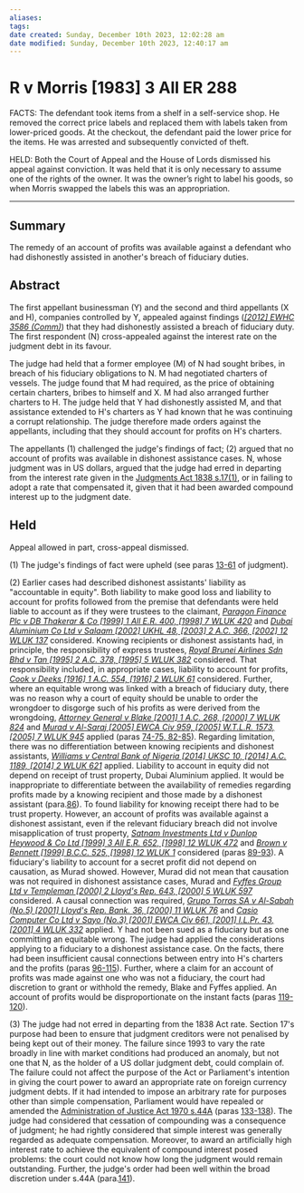 ```yaml
---
aliases: 
tags: 
date created: Sunday, December 10th 2023, 12:02:28 am
date modified: Sunday, December 10th 2023, 12:40:17 am
---
```


# R v Morris [1983] 3 All ER 288

FACTS: The defendant took items from a shelf in a self-service shop. He removed the correct price labels and replaced them with labels taken from lower-priced goods. At the checkout, the defendant paid the lower price for the items. He was arrested and subsequently convicted of theft.

HELD: Both the Court of Appeal and the House of Lords dismissed his appeal against conviction. It was held that it is only necessary to assume one of the rights of the owner. It was the owner’s right to label his goods, so when Morris swapped the labels this was an appropriation.

---

## Summary

The remedy of an account of profits was available against a defendant who had dishonestly assisted in another's breach of fiduciary duties.

## Abstract

The first appellant businessman (Y) and the second and third appellants (X and H), companies controlled by Y, appealed against findings (_[[2012] EWHC 3586 (Comm)](https://uk.westlaw.com/Document/I62ECF7F048AF11E29B75F82715DC72CB/View/FullText.html?originationContext=document&transitionType=DocumentItem&ppcid=5342b5380bbc423c892b07b792732c02&contextData=(sc.Default))_) that they had dishonestly assisted a breach of fiduciary duty. The first respondent (N) cross-appealed against the interest rate on the judgment debt in its favour.

The judge had held that a former employee (M) of N had sought bribes, in breach of his fiduciary obligations to N. M had negotiated charters of vessels. The judge found that M had required, as the price of obtaining certain charters, bribes to himself and X. M had also arranged further charters to H. The judge held that Y had dishonestly assisted M, and that assistance extended to H's charters as Y had known that he was continuing a corrupt relationship. The judge therefore made orders against the appellants, including that they should account for profits on H's charters.

The appellants (1) challenged the judge's findings of fact; (2) argued that no account of profits was available in dishonest assistance cases. N, whose judgment was in US dollars, argued that the judge had erred in departing from the interest rate given in the [Judgments Act 1838 s.17(1)](https://uk.westlaw.com/Document/IF9513270E44711DA8D70A0E70A78ED65/View/FullText.html?originationContext=document&transitionType=DocumentItem&ppcid=5342b5380bbc423c892b07b792732c02&contextData=(sc.Default)), or in failing to adopt a rate that compensated it, given that it had been awarded compound interest up to the judgment date.

## Held

Appeal allowed in part, cross-appeal dismissed.

(1) The judge's findings of fact were upheld (see paras [13-61](javascript:void(0); "View judgment paragraphs") of judgment).

(2) Earlier cases had described dishonest assistants' liability as "accountable in equity". Both liability to make good loss and liability to account for profits followed from the premise that defendants were held liable to account as if they were trustees to the claimant, _[Paragon Finance Plc v DB Thakerar & Co [1999] 1 All E.R. 400, [1998] 7 WLUK 420](https://uk.westlaw.com/Document/I7F9E5220E43611DA8FC2A0F0355337E9/View/FullText.html?originationContext=document&transitionType=DocumentItem&ppcid=5342b5380bbc423c892b07b792732c02&contextData=(sc.Default))_ and _[Dubai Aluminium Co Ltd v Salaam [2002] UKHL 48, [2003] 2 A.C. 366, [2002] 12 WLUK 137](https://uk.westlaw.com/Document/I9B82A9A0E42711DA8FC2A0F0355337E9/View/FullText.html?originationContext=document&transitionType=DocumentItem&ppcid=5342b5380bbc423c892b07b792732c02&contextData=(sc.Default))_ considered. Knowing recipients or dishonest assistants had, in principle, the responsibility of express trustees, _[Royal Brunei Airlines Sdn Bhd v Tan [1995] 2 A.C. 378, [1995] 5 WLUK 382](https://uk.westlaw.com/Document/I9062CDB1E42811DA8FC2A0F0355337E9/View/FullText.html?originationContext=document&transitionType=DocumentItem&ppcid=5342b5380bbc423c892b07b792732c02&contextData=(sc.Default))_ considered. That responsibility included, in appropriate cases, liability to account for profits, _[Cook v Deeks [1916] 1 A.C. 554, [1916] 2 WLUK 61](https://uk.westlaw.com/Document/I8D985880E42711DA8FC2A0F0355337E9/View/FullText.html?originationContext=document&transitionType=DocumentItem&ppcid=5342b5380bbc423c892b07b792732c02&contextData=(sc.Default))_ considered. Further, where an equitable wrong was linked with a breach of fiduciary duty, there was no reason why a court of equity should be unable to order the wrongdoer to disgorge such of his profits as were derived from the wrongdoing, _[Attorney General v Blake [2001] 1 A.C. 268, [2000] 7 WLUK 824](https://uk.westlaw.com/Document/I69119B70E42711DA8FC2A0F0355337E9/View/FullText.html?originationContext=document&transitionType=DocumentItem&ppcid=5342b5380bbc423c892b07b792732c02&contextData=(sc.Default))_ and _[Murad v Al-Saraj [2005] EWCA Civ 959, [2005] W.T.L.R. 1573, [2005] 7 WLUK 945](https://uk.westlaw.com/Document/I096CA1F0E42811DA8FC2A0F0355337E9/View/FullText.html?originationContext=document&transitionType=DocumentItem&ppcid=5342b5380bbc423c892b07b792732c02&contextData=(sc.Default))_ applied (paras [74-75, 82-85](javascript:void(0); "View judgment paragraphs")). Regarding limitation, there was no differentiation between knowing recipients and dishonest assistants, _[Williams v Central Bank of Nigeria [2014] UKSC 10, [2014] A.C. 1189, [2014] 2 WLUK 621](https://uk.westlaw.com/Document/IFF35180099CA11E38FB2A4A8BB3E9172/View/FullText.html?originationContext=document&transitionType=DocumentItem&ppcid=5342b5380bbc423c892b07b792732c02&contextData=(sc.Default))_ applied. Liability to account in equity did not depend on receipt of trust property, Dubai Aluminium applied. It would be inappropriate to differentiate between the availability of remedies regarding profits made by a knowing recipient and those made by a dishonest assistant (para.[86](javascript:void(0); "View judgment paragraphs")). To found liability for knowing receipt there had to be trust property. However, an account of profits was available against a dishonest assistant, even if the relevant fiduciary breach did not involve misapplication of trust property, _[Satnam Investments Ltd v Dunlop Heywood & Co Ltd [1999] 3 All E.R. 652, [1998] 12 WLUK 472](https://uk.westlaw.com/Document/I98113420E42811DA8FC2A0F0355337E9/View/FullText.html?originationContext=document&transitionType=DocumentItem&ppcid=5342b5380bbc423c892b07b792732c02&contextData=(sc.Default))_ and _[Brown v Bennett [1999] B.C.C. 525, [1998] 12 WLUK 1](https://uk.westlaw.com/Document/I4D5194D0E43611DA8FC2A0F0355337E9/View/FullText.html?originationContext=document&transitionType=DocumentItem&ppcid=5342b5380bbc423c892b07b792732c02&contextData=(sc.Default))_ considered (paras [89-93](javascript:void(0); "View judgment paragraphs")). A fiduciary's liability to account for a secret profit did not depend on causation, as Murad showed. However, Murad did not mean that causation was not required in dishonest assistance cases, Murad and _[Fyffes Group Ltd v Templeman [2000] 2 Lloyd's Rep. 643, [2000] 5 WLUK 597](https://uk.westlaw.com/Document/IAC30FCC0E42711DA8FC2A0F0355337E9/View/FullText.html?originationContext=document&transitionType=DocumentItem&ppcid=5342b5380bbc423c892b07b792732c02&contextData=(sc.Default))_ considered. A causal connection was required, _[Grupo Torras SA v Al-Sabah (No.5) [2001] Lloyd's Rep. Bank. 36, [2000] 11 WLUK 76](https://uk.westlaw.com/Document/IB56F2AF0E42711DA8FC2A0F0355337E9/View/FullText.html?originationContext=document&transitionType=DocumentItem&ppcid=5342b5380bbc423c892b07b792732c02&contextData=(sc.Default))_ and _[Casio Computer Co Ltd v Sayo (No.3) [2001] EWCA Civ 661, [2001] I.L.Pr. 43, [2001] 4 WLUK 332](https://uk.westlaw.com/Document/I83177120E42711DA8FC2A0F0355337E9/View/FullText.html?originationContext=document&transitionType=DocumentItem&ppcid=5342b5380bbc423c892b07b792732c02&contextData=(sc.Default))_ applied. Y had not been sued as a fiduciary but as one committing an equitable wrong. The judge had applied the considerations applying to a fiduciary to a dishonest assistance case. On the facts, there had been insufficient causal connections between entry into H's charters and the profits (paras [96-115](javascript:void(0); "View judgment paragraphs")). Further, where a claim for an account of profits was made against one who was not a fiduciary, the court had discretion to grant or withhold the remedy, Blake and Fyffes applied. An account of profits would be disproportionate on the instant facts (paras [119-120](javascript:void(0); "View judgment paragraphs")).

(3) The judge had not erred in departing from the 1838 Act rate. Section 17's purpose had been to ensure that judgment creditors were not penalised by being kept out of their money. The failure since 1993 to vary the rate broadly in line with market conditions had produced an anomaly, but not one that N, as the holder of a US dollar judgment debt, could complain of. The failure could not affect the purpose of the Act or Parliament's intention in giving the court power to award an appropriate rate on foreign currency judgment debts. If it had intended to impose an arbitrary rate for purposes other than simple compensation, Parliament would have repealed or amended the [Administration of Justice Act 1970 s.44A](https://uk.westlaw.com/Document/IF8683C90E44811DA8D70A0E70A78ED65/View/FullText.html?originationContext=document&transitionType=DocumentItem&ppcid=5342b5380bbc423c892b07b792732c02&contextData=(sc.Default)) (paras [133-138](javascript:void(0); "View judgment paragraphs")). The judge had considered that cessation of compounding was a consequence of judgment; he had rightly considered that simple interest was generally regarded as adequate compensation. Moreover, to award an artificially high interest rate to achieve the equivalent of compound interest posed problems: the court could not know how long the judgment would remain outstanding. Further, the judge's order had been well within the broad discretion under s.44A (para.[141](javascript:void(0); "View judgment paragraphs")).

